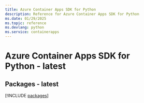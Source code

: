 ```yaml
---
title: Azure Container Apps SDK for Python
description: Reference for Azure Container Apps SDK for Python
ms.date: 01/29/2025
ms.topic: reference
ms.devlang: python
ms.service: containerapps
---
```

# Azure Container Apps SDK for Python - latest
## Packages - latest
[!INCLUDE [packages](container-apps-index.md)]